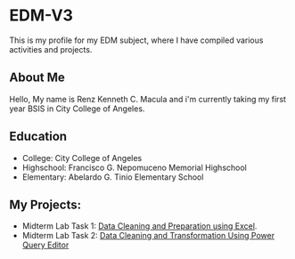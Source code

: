 # EDM-V3
This is my profile for my EDM subject, where I have compiled various activities and projects.
## About Me
Hello, My name is Renz Kenneth C. Macula and i'm currently taking my first year BSIS in City College of Angeles.
## Education
- College: City College of Angeles
- Highschool: Francisco G. Nepomuceno Memorial Highschool
- Elementary: Abelardo G. Tinio Elementary School
## My Projects:
- Midterm Lab Task 1: [Data Cleaning and Preparation using Excel](https://referenz18.github.io/Midterm-Task-Lab-1-Data-Cleaning-and-Preparation-using-Excel/).
- Midterm Lab Task 2: [Data Cleaning and Transformation Using Power Query Editor](https://github.com/ReferenZ18/EDM-V3/blob/main/Midterm%20Task%202/README.md)
